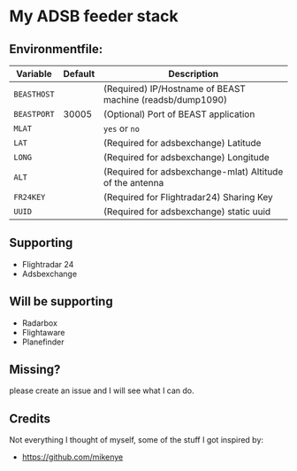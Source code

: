 # My ADSB feeder stack

## Environmentfile:
| Variable | Default | Description |
|----------|---------|-------------|
|`BEASTHOST`|| (Required) IP/Hostname of BEAST machine (readsb/dump1090)|
|`BEASTPORT`| 30005 | (Optional) Port of BEAST application |
| `MLAT` | | `yes` or `no` |
| `LAT` | | (Required for adsbexchange) Latitude |
| `LONG` | | (Required for adsbexchange) Longitude |
| `ALT` | | (Required for adsbexchange-mlat) Altitude of the antenna |
| `FR24KEY` || (Required for Flightradar24) Sharing Key |
| `UUID` || (Required for adsbexchange) static uuid |

## Supporting
- Flightradar 24
- Adsbexchange

## Will be supporting
- Radarbox
- Flightaware
- Planefinder

## Missing?
please create an issue and I will see what I can do.

## Credits
Not everything I thought of myself, some of the stuff I got inspired by:
- https://github.com/mikenye